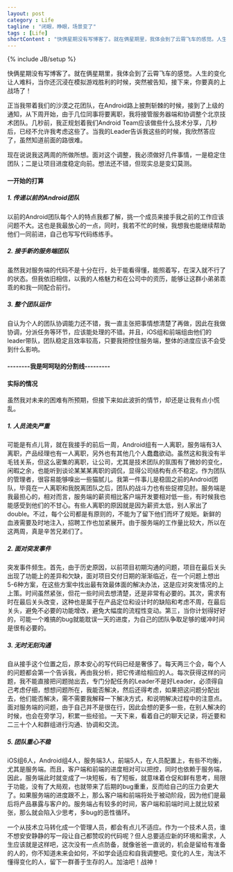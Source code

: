 ```yaml
---
layout: post
category : Life
tagline : "闭眼，睁眼，场景变了"
tags : [Life]
shortContent : "快俩星期没有写博客了。就在俩星期里，我体会到了云霄飞车的感觉。人生的变化让人难料，当你还沉浸在模拟游戏胜利的时候，突然被告知，接下来，你要真的上战场了！"
---
```

{% include JB/setup %}

快俩星期没有写博客了。就在俩星期里，我体会到了云霄飞车的感觉。人生的变化让人难料，当你还沉浸在模拟游戏胜利的时候，突然被告知，接下来，你要真的上战场了！

正当我带着我们的沙漠之花团队，在Android路上披荆斩棘的时候，接到了上级的通知，从下周开始，由于几位同事将要离职，我将接管服务器端和协调整个北京技术团队。几秒前，我正规划着我们Android Team应该做些什么技术分享，几秒后，已经不允许我考虑这些了。当我的Leader告诉我这些的时候，我欣然答应了，虽然知道前面的路很难。

现在说说我这两周的所做所想。面对这个调整，我必须做好几件事情，一是稳定住团队；二是让项目进度稳定向前。想法还不错，但现实总是变幻莫测。

#### 一开始的打算

##### 1. 传递以前的Android团队

以前的Android团队每个人的特点我都了解，挑一个成员来接手我之前的工作应该问题不大。这也是我最放心的一点，同时，我若不忙的时候，我想我也能继续帮助他们一同前进，自己也写写代码练练手。

##### 2. 接手新的服务端团队

虽然我对服务端的代码不是十分在行，处于能看得懂，能照着写，在深入就不行了的状态。但我依旧相信，以我的人格魅力和在公司中的资历，能够让这群小弟弟乖乖的和我一同配合前行。

##### 3. 整个团队运作

自认为个人的团队协调能力还不错，我一直主张把事情想清楚了再做，因此在我做协调，分派任务等环节，应该能处理的不错。并且，iOS组和前端组由他们的leader带队，团队稳定且效率较高，只要我把控住服务端，整体的进度应该不会受到什么影响。


#### --------我是呵呵哒的分割线---------

#### 实际的情况

虽然我对未来的困难有所预期，但接下来如此波折的情节，却还是让我有点小慌乱。

##### 1. 人员流失严重

可能是有点儿背，就在我接手的前后一周，Android组有一人离职，服务端有3人离职，产品经理也有一人离职，另外也有其他几个人蠢蠢欲动。虽然这和我没有半毛钱关系，但这么密集的离职，让公司，尤其是技术团队的氛围有了微妙的变化，闲暇之余，也能听到谈论某某某离职的调侃，显得公司结构有点不稳定。作为团队的管理者，很容易能够嗅出一些猫腻儿。我第一件事儿是稳固之前的Android团队，毕竟在一人离职和我脱离团队之后，团队的战斗力也有些捉襟见肘。服务端是我最担心的，相对而言，服务端的薪资相比客户端开发要相对低一些，有时候我也能感受到他们的不甘心。有些人离职的原因就是因为薪资太低，别人家出了double。不过，每个公司都是有原则的，不能为了留下他们而坏了规矩。新鲜的血液需要及时地注入，招聘工作也加紧展开。由于服务端的工作量比较大，所以在这两周，真是辛苦兄弟们了。

##### 2. 面对突发事件

突发事件频生。首先，由于历史原因，以前项目初期沟通的问题，项目在最后关头出现了功能上的差异和欠缺，面对项目交付日期的渐渐临近，在一个问题上想出5-6种方案，在这些方案中找出最有效最体面的解决办法，这是应对突发情况的上上策。时间虽然紧张，但花一些时间去想清楚，还是非常有必要的。其次，需求有时在最后关头改变，这种也是属于在产品定位和设计时的缺陷和考虑不周，在最后关头，避免不必要的功能增改，避免大幅度的流程性变动。第三，当你计划得好好的，可能一个难搞的bug就能耽误一天的进度，为自己的团队争取足够的缓冲时间是很有必要的。

##### 3. 无时无刻沟通

自从接手这个位置之后，原本安心的写代码已经是奢侈了。每天两三个会，每个人的问题都会第一个告诉我，再由我分析，把它传递给相应的人。每次获得这样的问题，我不能直接把问题抛出去，专门分配任务的Leader不是好Leader，必须得自己考虑仔细，想想问题所在，我能否解决，然后还得考虑，如果把这问题分配出去，他们能否解决，需不需要我解释一下解决方式，和说明解决过程中的注意点。面对服务端的问题，由于自己并不是很在行，因此会想的更多一些，在别人解决的时候，也会在旁学习，积累一些经验。一天下来，看着自己的聊天记录，将近要和二三十个人和群组进行沟通、协调和交流。

##### 5. 团队重心不稳

iOS组6人，Android组4人，服务端3人，前端5人，在人员配置上，有些不均衡，尤其是服务端。而且，客户端和前端的进度相对可以把控，同时也依赖于服务端，因此，服务端此时就变成了一块短板，有了短板，就意味着仓促和鲜有思考，局限于功能，没有了大局观，也就带来了后期的bug重重，反而给自己的压力会更大了。如果服务端的进度跟不上，那么客户端和前端将处于被动阶段，因为他们是最后将产品暴露与客户的。服务端占有较多的时间，客户端和前端时间上就比较紧张，那么就会陷入少思考，多bug的恶性循环。

一个从技术立马转化成一个管理人员，都会有点儿不适应。作为一个技术人员，谁不想安安静静的写一段让自己都赞叹的代码呢？但人总要适应新的环境和需求，人生应该就是这样吧，这次没有一点点防备，就像爸爸一直说的，机会是留给有准备的人的，你不知道未来会如何，不如学会适应和自我调整吧。变化的人生，淘汰不懂得变化的人，留下一群善于生存的人。加油吧！战神！

